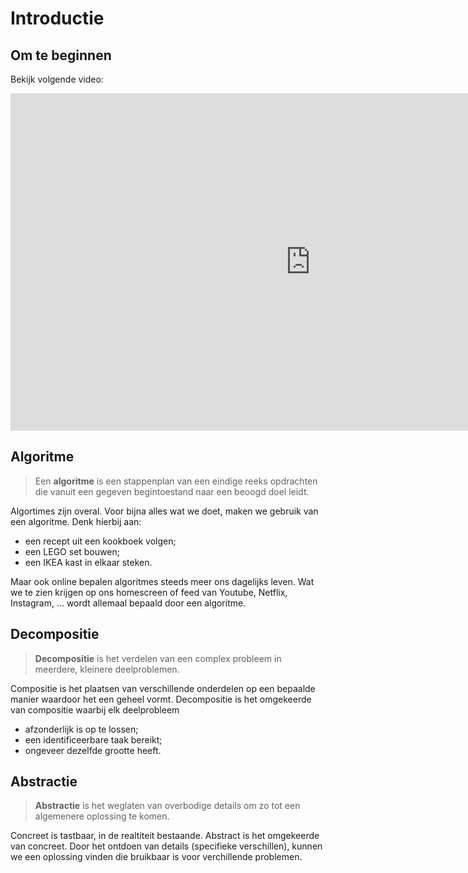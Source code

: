 # Introductie
## Om te beginnen
Bekijk volgende video:
<div class ="dodona-centered-group">
<iframe width="960" height="540" src="https://www.youtube.com/embed/eF8Bm-KF0GE" title="Python in de Klas - Introductie" frameborder="0" allow="accelerometer; autoplay; clipboard-write; encrypted-media; gyroscope; picture-in-picture; web-share" allowfullscreen></iframe>
</div>

## Algoritme
> Een **algoritme** is een stappenplan van een eindige reeks opdrachten die vanuit een gegeven begintoestand naar een beoogd doel leidt.

Algortimes zijn overal. Voor bijna alles wat we doet, maken we gebruik van een algoritme. Denk hierbij aan:
- een recept uit een kookboek volgen;
- een LEGO set bouwen;
- een IKEA kast in elkaar steken.

Maar ook online bepalen algoritmes steeds meer ons dagelijks leven. Wat we te zien krijgen op ons homescreen of feed van Youtube, Netflix, Instagram, ... wordt allemaal bepaald door een algoritme.

## Decompositie
> **Decompositie** is het verdelen van een complex probleem in meerdere, kleinere deelproblemen.

Compositie is het plaatsen van verschillende onderdelen op een bepaalde manier waardoor het een geheel vormt. Decompositie is het omgekeerde van compositie waarbij elk deelprobleem
- afzonderlijk is op te lossen;
- een identificeerbare taak bereikt;
- ongeveer dezelfde grootte heeft.

## Abstractie
> **Abstractie** is het weglaten van overbodige details om zo tot een algemenere oplossing te komen.

Concreet is tastbaar, in de realtiteit bestaande. Abstract is het omgekeerde van concreet. Door het ontdoen van details (specifieke verschillen), kunnen we een oplossing vinden die bruikbaar is voor verchillende problemen.

